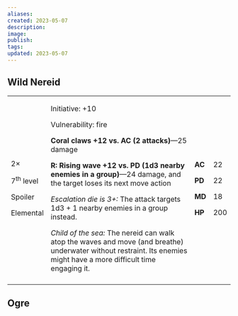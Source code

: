 ```yaml
---
aliases: 
created: 2023-05-07
description: 
image: 
publish: 
tags: 
updated: 2023-05-07
---
```


## Wild Nereid

<table>
<colgroup>
<col style="width: 16%" />
<col style="width: 71%" />
<col style="width: 5%" />
<col style="width: 6%" />
</colgroup>
<tbody>
<tr class="odd">
<td><p>2×</p>
<p>7<sup>th</sup> level</p>
<p>Spoiler</p>
<p>Elemental</p></td>
<td><p>Initiative: +10</p>
<p>Vulnerability: fire</p>
<p><strong>Coral claws +12 vs. AC (2 attacks)</strong>—25 damage</p>
<p><strong>R: Rising wave +12 vs. PD (1d3 nearby enemies in a
group)</strong>—24 damage, and the target loses its next move action</p>
<p><em>Escalation die is 3+:</em> The attack targets 1d3 + 1 nearby
enemies in a group instead.</p>
<p><em>Child of the sea:</em> The nereid can walk atop the waves and
move (and breathe) underwater without restraint. Its enemies might have
a more difficult time engaging it.</p></td>
<td><p><strong>AC</strong></p>
<p><strong>PD</strong></p>
<p><strong>MD</strong></p>
<p><strong>HP</strong></p></td>
<td><p>22</p>
<p>22</p>
<p>18</p>
<p>200</p></td>
</tr>
<tr class="even">
<td></td>
<td></td>
<td></td>
<td></td>
</tr>
</tbody>
</table>

## Ogre